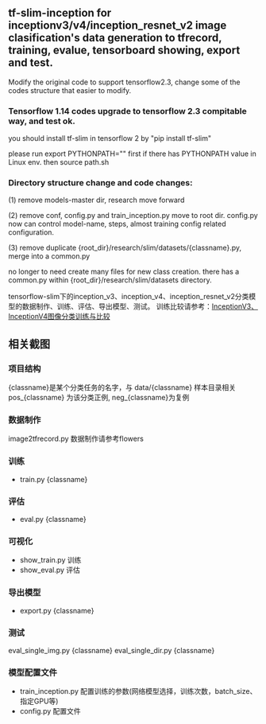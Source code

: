 ## tf-slim-inception for inceptionv3/v4/inception_resnet_v2 image clasification's data generation to tfrecord, training, evalue, tensorboard showing, export and test.
Modify the original code to support tensorflow2.3,  change some of the codes structure that easier to modify.

### Tensorflow 1.14 codes upgrade to tensorflow 2.3 compitable way, and test ok.

you should install tf-slim in tensorflow 2 by "pip install tf-slim"

please run export PYTHONPATH="" first if there has PYTHONPATH value in Linux env.
then source path.sh

### Directory structure change and code changes:
(1) remove models-master dir, research move forward

(2) remove conf, config.py and train_inception.py move to root dir. config.py now can control model-name, steps, almost training config related configuration.

(3) remove duplicate {root_dir}/research/slim/datasets/{classname}.py, merge into a common.py

no longer to need create many files for new class creation. there has a common.py within {root_dir}/research/slim/datasets directory.


tensorflow-slim下的inception_v3、inception_v4、inception_resnet_v2分类模型的数据制作、训练、评估、导出模型、测试。
训练比较请参考：[InceptionV3、InceptionV4图像分类训练与比较](https://blog.csdn.net/zsf442553199/article/details/85683335)


## 相关截图
### 项目结构

{classname}是某个分类任务的名字，与 data/{classname} 样本目录相关
pos_{classname} 为该分类正例, neg_{classname}为复例

### 数据制作
image2tfrecord.py
数据制作请参考flowers

### 训练
* train.py {classname}

### 评估
* eval.py {classname}

### 可视化
* show_train.py 训练
* show_eval.py 评估

### 导出模型
* export.py {classname}

### 测试
eval_single_img.py {classname}
eval_single_dir.py {classname}

### 模型配置文件
* train_inception.py 配置训练的参数(网络模型选择，训练次数，batch_size、指定GPU等)
* config.py 配置文件

